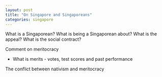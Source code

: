```yaml
---
layout: post
title: "On Singapore and Singaporeans"
categories: singapore
---
```


What is a Singaporean? What is being a Singaporean about? What is the appeal? What is the social contract?

Comment on meritocracy
- What is merits - votes, test scores and past performance

The conflict between nativism and meritocracy

